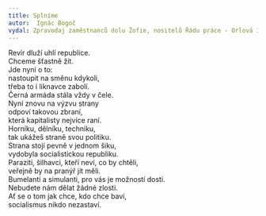 ```yaml
---
title: Splníme
autor:  Ignác Bogoč
vydal: Zpravodaj zaměstnanců dolu Žofie, nositelů Řádu práce - Orlová II, 1961
---
```


Revír dluží uhlí republice.   
Chceme šťastně žít.   
Jde nyní o to:   
nastoupit na směnu kdykoli,    
třeba to i liknavce zabolí.  
Černá armáda stála vždy v čele.   
Nyní znovu na výzvu strany   
odpoví takovou zbraní,  
která kapitalisty nejvíce raní.  
Horníku, dělníku, techniku,  
tak ukážeš straně svou politiku.   
Strana stojí pevně v jednom šiku,   
vydobyla socialistickou republiku.  
Paraziti, šilhavci, kteří neví, co by chtěli,  
veřejně by na pranýř jít měli.  
Bumelanti a simulanti, pro vás je možností dosti.  
Nebudete nám dělat žádné zlosti.  
Ať se o tom jak chce, kdo chce baví,  
socialismus nikdo nezastaví.